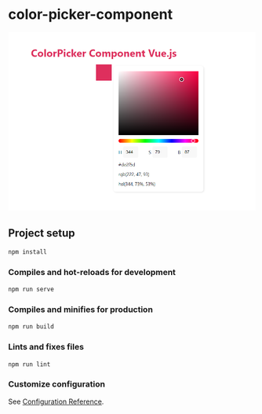 # color-picker-component

![ColorPicker](https://github.com/Dania99dev/color-picker-component/blob/main/demo/Demo.png)

## Project setup

```Bash
npm install
```

### Compiles and hot-reloads for development

```Bash
npm run serve
```

### Compiles and minifies for production

```Bash
npm run build
```

### Lints and fixes files

```Bash
npm run lint
```

### Customize configuration

See [Configuration Reference](https://cli.vuejs.org/config/).
